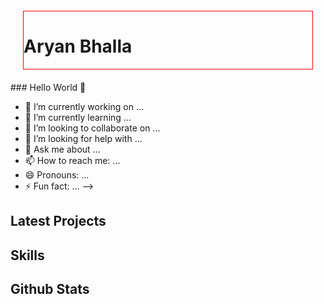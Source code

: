 <div style="background-image: url('https://d1uxiwmpc9j4yg.cloudfront.net/inverita/images/uploads/technologies/slider-js.png'); padding: 20px;">
   <div style="border: 1px solid red;">
     <h1>Aryan Bhalla</h1>
  </div>
</div>  
### Hello World 👋

- 🔭 I’m currently working on ...
- 🌱 I’m currently learning ...
- 👯 I’m looking to collaborate on ...
- 🤔 I’m looking for help with ...
- 💬 Ask me about ...
- 📫 How to reach me: ...
- 😄 Pronouns: ...
- ⚡ Fun fact: ...
-->

## Latest Projects
## Skills
## Github Stats
